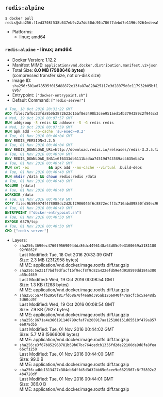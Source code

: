 ## `redis:alpine`

```console
$ docker pull redis@sha256:f1ed3708f538b537eb9c2a7dd50dc90a706f7debd7e1196c9264edeea521a86d
```

-	Platforms:
	-	linux; amd64

### `redis:alpine` - linux; amd64

-	Docker Version: 1.12.2
-	Manifest MIME: `application/vnd.docker.distribution.manifest.v2+json`
-	Total Size: **8.0 MB (7988646 bytes)**  
	(compressed transfer size, not on-disk size)
-	Image ID: `sha256:501ad78535f015d88872e13fa87a828425117e3d28075d0c117932b05bf189b7`
-	Entrypoint: `["docker-entrypoint.sh"]`
-	Default Command: `["redis-server"]`

```dockerfile
# Tue, 18 Oct 2016 20:31:22 GMT
ADD file:7afbc23fda8b0b3872623c16af8e3490b2cee951aed14b3794389c2f946cc8c7 in / 
# Wed, 19 Oct 2016 00:07:57 GMT
RUN addgroup -S redis && adduser -S -G redis redis
# Wed, 19 Oct 2016 00:07:59 GMT
RUN apk add --no-cache 'su-exec>=0.2'
# Tue, 01 Nov 2016 00:40:04 GMT
ENV REDIS_VERSION=3.2.5
# Tue, 01 Nov 2016 00:40:04 GMT
ENV REDIS_DOWNLOAD_URL=http://download.redis.io/releases/redis-3.2.5.tar.gz
# Tue, 01 Nov 2016 00:40:04 GMT
ENV REDIS_DOWNLOAD_SHA1=6f6333db6111badaa74519d743589ac4635eba7a
# Tue, 01 Nov 2016 00:40:47 GMT
RUN set -ex 		&& apk add --no-cache --virtual .build-deps 		gcc 		linux-headers 		make 		musl-dev 		tar 		&& wget -O redis.tar.gz "$REDIS_DOWNLOAD_URL" 	&& echo "$REDIS_DOWNLOAD_SHA1 *redis.tar.gz" | sha1sum -c - 	&& mkdir -p /usr/src/redis 	&& tar -xzf redis.tar.gz -C /usr/src/redis --strip-components=1 	&& rm redis.tar.gz 		&& grep -q '^#define CONFIG_DEFAULT_PROTECTED_MODE 1$' /usr/src/redis/src/server.h 	&& sed -ri 's!^(#define CONFIG_DEFAULT_PROTECTED_MODE) 1$!\1 0!' /usr/src/redis/src/server.h 	&& grep -q '^#define CONFIG_DEFAULT_PROTECTED_MODE 0$' /usr/src/redis/src/server.h 		&& make -C /usr/src/redis 	&& make -C /usr/src/redis install 		&& rm -r /usr/src/redis 		&& apk del .build-deps
# Tue, 01 Nov 2016 00:40:48 GMT
RUN mkdir /data && chown redis:redis /data
# Tue, 01 Nov 2016 00:40:48 GMT
VOLUME [/data]
# Tue, 01 Nov 2016 00:40:48 GMT
WORKDIR /data
# Tue, 01 Nov 2016 00:40:49 GMT
COPY file:9b596974f478088dc2d2bf2906046f6c8872ecff3c716abd89850fd50ec90c47 in /usr/local/bin/ 
# Tue, 01 Nov 2016 00:40:49 GMT
ENTRYPOINT ["docker-entrypoint.sh"]
# Tue, 01 Nov 2016 00:40:50 GMT
EXPOSE 6379/tcp
# Tue, 01 Nov 2016 00:40:50 GMT
CMD ["redis-server"]
```

-	Layers:
	-	`sha256:3690ec4760f95690944da86dc4496148a63d85c9e3100669a318110092f6862f`  
		Last Modified: Tue, 18 Oct 2016 20:32:39 GMT  
		Size: 2.3 MB (2312958 bytes)  
		MIME: application/vnd.docker.image.rootfs.diff.tar.gzip
	-	`sha256:5e231f7bdf9dfacf1bf9ecf8f9c82a422efd59e4d918599dd184a380a55c4659`  
		Last Modified: Wed, 19 Oct 2016 00:08:54 GMT  
		Size: 1.3 KB (1268 bytes)  
		MIME: application/vnd.docker.image.rootfs.diff.tar.gzip
	-	`sha256:5a74fb2950f817fd68a70f4ea9d395ab1266040f47aacfcbc5ae48d55d60cd9f`  
		Last Modified: Wed, 19 Oct 2016 00:08:54 GMT  
		Size: 7.9 KB (7927 bytes)  
		MIME: application/vnd.docker.image.rootfs.diff.tar.gzip
	-	`sha256:8671a4e366191148799cfaf7e200917aa125108161d65510f479a857ee078dbb`  
		Last Modified: Tue, 01 Nov 2016 00:44:02 GMT  
		Size: 5.7 MB (5666008 bytes)  
		MIME: application/vnd.docker.image.rootfs.diff.tar.gzip
	-	`sha256:e3f67b852963781b59b67bc764cedcb1335fd2de22100de9d8fa8fea66cf1250`  
		Last Modified: Tue, 01 Nov 2016 00:44:00 GMT  
		Size: 99.0 B  
		MIME: application/vnd.docker.image.rootfs.diff.tar.gzip
	-	`sha256:adbb1313427c384eb6dffd8d3d32bb65e6cee9c6621567c8f75892c24b4720df`  
		Last Modified: Tue, 01 Nov 2016 00:44:01 GMT  
		Size: 386.0 B  
		MIME: application/vnd.docker.image.rootfs.diff.tar.gzip
